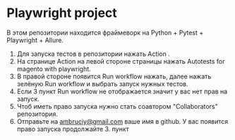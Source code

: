 # Playwright project
В этом репозитории находится фраймеворк на Python + Pytest + Playwright + Allure.
1. Для запуска тестов в репозитории нажать Action .
2. На странице Action на левой стороне страницы нажать Autotests for magento with playwright.
3. В правой стороне появится Run workflow нажать, далее нажать зелёную Run workflow и выбрать запуск нужных тестов.
4. Если 3 пункт Run workflow не отображается значит у вас нет прав на запуск.
5. Чтоб иметь право запуска нужно стать соавтором "Collaborators" репозитория.
6. Отправьте на ambruciy@gmail.com ваше имя в github. У вас появится право запуска продолжайте 3. пункт